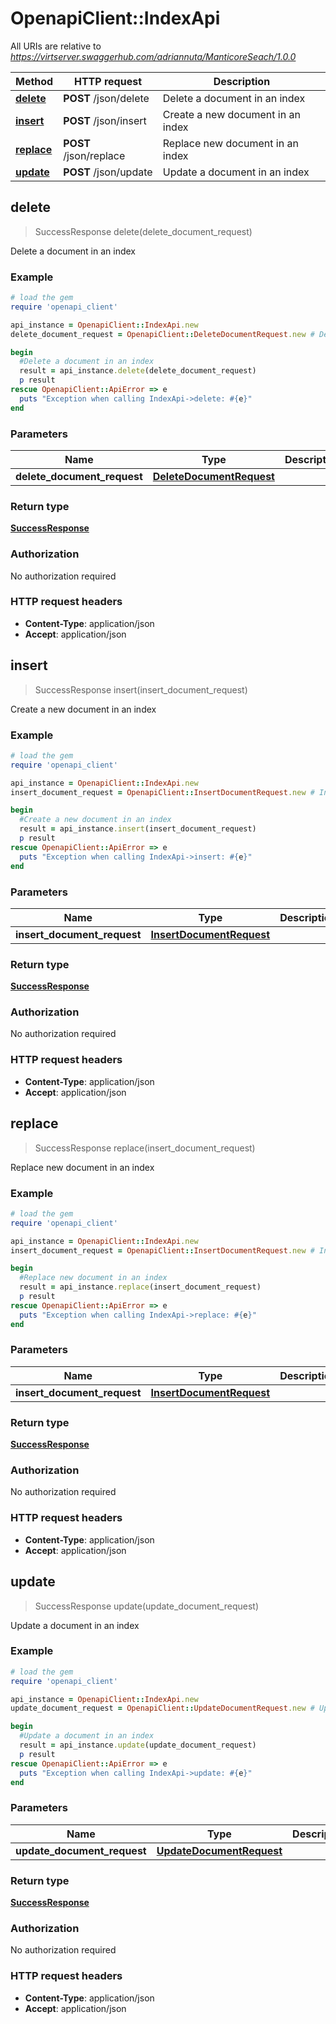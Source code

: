 # OpenapiClient::IndexApi

All URIs are relative to *https://virtserver.swaggerhub.com/adriannuta/ManticoreSeach/1.0.0*

Method | HTTP request | Description
------------- | ------------- | -------------
[**delete**](IndexApi.md#delete) | **POST** /json/delete | Delete a document in an index
[**insert**](IndexApi.md#insert) | **POST** /json/insert | Create a new document in an index
[**replace**](IndexApi.md#replace) | **POST** /json/replace | Replace new document in an index
[**update**](IndexApi.md#update) | **POST** /json/update | Update a document in an index



## delete

> SuccessResponse delete(delete_document_request)

Delete a document in an index

### Example

```ruby
# load the gem
require 'openapi_client'

api_instance = OpenapiClient::IndexApi.new
delete_document_request = OpenapiClient::DeleteDocumentRequest.new # DeleteDocumentRequest | 

begin
  #Delete a document in an index
  result = api_instance.delete(delete_document_request)
  p result
rescue OpenapiClient::ApiError => e
  puts "Exception when calling IndexApi->delete: #{e}"
end
```

### Parameters


Name | Type | Description  | Notes
------------- | ------------- | ------------- | -------------
 **delete_document_request** | [**DeleteDocumentRequest**](DeleteDocumentRequest.md)|  | 

### Return type

[**SuccessResponse**](SuccessResponse.md)

### Authorization

No authorization required

### HTTP request headers

- **Content-Type**: application/json
- **Accept**: application/json


## insert

> SuccessResponse insert(insert_document_request)

Create a new document in an index

### Example

```ruby
# load the gem
require 'openapi_client'

api_instance = OpenapiClient::IndexApi.new
insert_document_request = OpenapiClient::InsertDocumentRequest.new # InsertDocumentRequest | 

begin
  #Create a new document in an index
  result = api_instance.insert(insert_document_request)
  p result
rescue OpenapiClient::ApiError => e
  puts "Exception when calling IndexApi->insert: #{e}"
end
```

### Parameters


Name | Type | Description  | Notes
------------- | ------------- | ------------- | -------------
 **insert_document_request** | [**InsertDocumentRequest**](InsertDocumentRequest.md)|  | 

### Return type

[**SuccessResponse**](SuccessResponse.md)

### Authorization

No authorization required

### HTTP request headers

- **Content-Type**: application/json
- **Accept**: application/json


## replace

> SuccessResponse replace(insert_document_request)

Replace new document in an index

### Example

```ruby
# load the gem
require 'openapi_client'

api_instance = OpenapiClient::IndexApi.new
insert_document_request = OpenapiClient::InsertDocumentRequest.new # InsertDocumentRequest | 

begin
  #Replace new document in an index
  result = api_instance.replace(insert_document_request)
  p result
rescue OpenapiClient::ApiError => e
  puts "Exception when calling IndexApi->replace: #{e}"
end
```

### Parameters


Name | Type | Description  | Notes
------------- | ------------- | ------------- | -------------
 **insert_document_request** | [**InsertDocumentRequest**](InsertDocumentRequest.md)|  | 

### Return type

[**SuccessResponse**](SuccessResponse.md)

### Authorization

No authorization required

### HTTP request headers

- **Content-Type**: application/json
- **Accept**: application/json


## update

> SuccessResponse update(update_document_request)

Update a document in an index

### Example

```ruby
# load the gem
require 'openapi_client'

api_instance = OpenapiClient::IndexApi.new
update_document_request = OpenapiClient::UpdateDocumentRequest.new # UpdateDocumentRequest | 

begin
  #Update a document in an index
  result = api_instance.update(update_document_request)
  p result
rescue OpenapiClient::ApiError => e
  puts "Exception when calling IndexApi->update: #{e}"
end
```

### Parameters


Name | Type | Description  | Notes
------------- | ------------- | ------------- | -------------
 **update_document_request** | [**UpdateDocumentRequest**](UpdateDocumentRequest.md)|  | 

### Return type

[**SuccessResponse**](SuccessResponse.md)

### Authorization

No authorization required

### HTTP request headers

- **Content-Type**: application/json
- **Accept**: application/json

